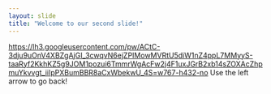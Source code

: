 ```yaml
---
layout: slide
title: "Welcome to our second slide!"
---
```

https://lh3.googleusercontent.com/pw/ACtC-3dju9uOnV4XBZgAjGI_3cwqvN6ejZPIMowMVRtU5diW1nZ4ppL7MMyyS-taaRyf2KkhKZ5g9JOM1pozui6TmmrWgAcFw2j4F1uxJGrB2xb14sZOXAcZhpmuYkvvgt_iiIpPXBumBBR8aCxWbekwU_4S=w767-h432-no
Use the left arrow to go back!
